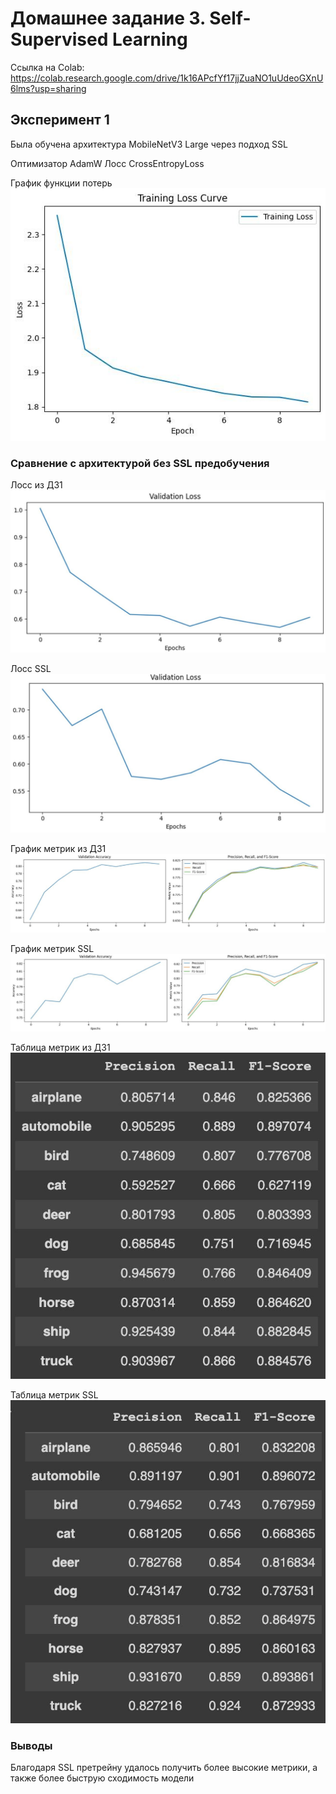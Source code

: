 # Домашнее задание 3. Self-Supervised Learning

Ссылка на Colab: https://colab.research.google.com/drive/1k16APcfYf17jjZuaNO1uUdeoGXnU6lms?usp=sharing

## Эксперимент 1

Была обучена архитектура MobileNetV3 Large через подход SSL 

Оптимизатор AdamW
Лосс CrossEntropyLoss

График функции потерь
![alt text](images/training_ssl_loss.jpeg) 

### Сравнение с архитектурой без SSL предобучения

Лосс из ДЗ1
![alt text](images/hw1_loss.jpeg)

Лосс SSL
![alt text](images/ssl_loss.jpeg)

График метрик из ДЗ1
![alt text](images/hw1_metrics_plot.jpeg)

График метрик SSL
![alt text](images/ssl_metrics_plot.jpeg)

Таблица метрик из ДЗ1
![alt text](images/hw1_metrics_table.jpeg)

Таблица метрик SSL
![alt text](images/ssl_metrics_table.jpeg)

### Выводы

Благодаря SSL претрейну удалось получить более высокие метрики, а также более быструю сходимость модели